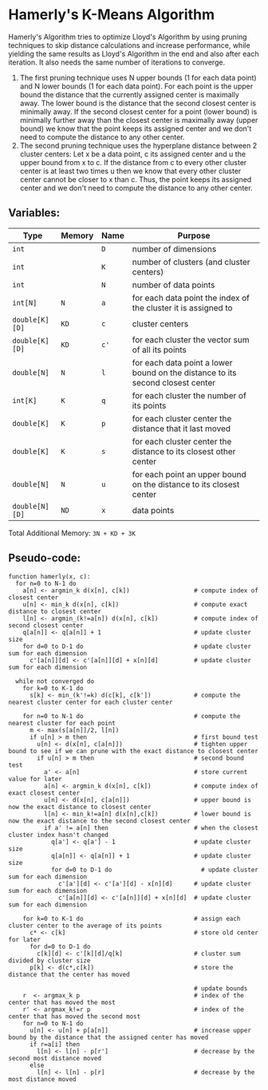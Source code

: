 # Hamerly's K-Means Algorithm

Hamerly's Algorithm tries to optimize Lloyd's Algorithm by using pruning techniques to skip distance calculations and increase performance, while yielding the same results as Lloyd's Algorithm in the end and also after each iteration. It also needs the same number of iterations to converge.

1. The first pruning technique uses N upper bounds (1 for each data point) and N lower bounds (1 for each data point). For each point is the upper bound the distance that the currently assigned center is maximally away. The lower bound is the distance that the second closest center is minimally away. If the second closest center for a point (lower bound) is minimally further away than the closest center is maximally away (upper bound) we know that the point keeps its assigned center and we don't need to compute the distance to any other center.
2. The second pruning technique uses the hyperplane distance between 2 cluster centers: Let x be a data point, c its assigned center and u the upper bound from x to c. If the distance from c to every other cluster center is at least two times u then we know that every other cluster center cannot be closer to x than c. Thus, the point keeps its assigned center and we don't need to compute the distance to any other center.

## Variables:

| Type           | Memory | Name | Purpose                                                                        |
| -------------- | ------ | ---- | ------------------------------------------------------------------------------ |
| `int`          |        | `D`  | number of dimensions                                                           |
| `int`          |        | `K`  | number of clusters (and cluster centers)                                       |
| `int`          |        | `N`  | number of data points                                                          |
| `int[N]`       | `N`    | `a`  | for each data point the index of the cluster it is assigned to                 |
| `double[K][D]` | `KD`   | `c`  | cluster centers                                                                |
| `double[K][D]` | `KD`   | `c'` | for each cluster the vector sum of all its points                              |
| `double[N]`    | `N`    | `l`  | for each data point a lower bound on the distance to its second closest center |
| `int[K]`       | `K`    | `q`  | for each cluster the number of its points                                      |
| `double[K]`    | `K`    | `p`  | for each cluster center the distance that it last moved                        |
| `double[K]`    | `K`    | `s`  | for each cluster center the distance to its closest other center               |
| `double[N]`    | `N`    | `u`  | for each point an upper bound on the distance to its closest center            |
| `double[N][D]` | `ND`   | `x`  | data points                                                                    |

Total Additional Memory: `3N + KD + 3K`

## Pseudo-code:

```
function hamerly(x, c):
  for n=0 to N-1 do
    a[n] <- argmin_k d(x[n], c[k])                  # compute index of closest center
    u[n] <- min_k d(x[n], c[k])                     # compute exact distance to closest center
    l[n] <- argmin_(k!=a[n]) d(x[n], c[k])          # compute index of second closest center
    q[a[n]] <- q[a[n]] + 1                          # update cluster size
    for d=0 to D-1 do                               # update cluster sum for each dimension
      c'[a[n]][d] <- c'[a[n]][d] + x[n][d]          # update cluster sum for each dimension

  while not converged do
    for k=0 to K-1 do
      s[k] <- min_(k'!=k) d(c[k], c[k'])            # compute the nearest cluster center for each cluster center

    for n=0 to N-1 do                               # compute the nearest cluster for each point
      m <- max(s[a[n]]/2, l[n])
      if u[n] > m then                              # first bound test
        u[n] <- d(x[n], c[a[n]])                    # tighten upper bound to see if we can prune with the exact distance to closest center
        if u[n] > m then                            # second bound test
          a' <- a[n]                                # store current value for later
          a[n] <- argmin_k d(x[n], c[k])            # compute index of exact closest center
          u[n] <- d(x[n], c[a[n]])                  # upper bound is now the exact distance to closest center
          l[n] <- min_k!=a[n] d(x[n],c[k])          # lower bound is now the exact distance to the second closest center
          if a' != a[n] then                        # when the closest cluster index hasn't changed
            q[a'] <- q[a'] - 1                      # update cluster size
            q[a[n]] <- q[a[n]] + 1                  # update cluster size
            for d=0 to D-1 do                         # update cluster sum for each dimension
              c'[a'][d] <- c'[a'][d] - x[n][d]      # update cluster sum for each dimension
              c'[a[n]][d] <- c'[a[n]][d] + x[n][d]  # update cluster sum for each dimension

    for k=0 to K-1 do                               # assign each cluster center to the average of its points
      c* <- c[k]                                    # store old center for later
      for d=0 to D-1 do
        c[k][d] <- c'[k][d]/q[k]                    # cluster sum divided by cluster size
      p[k] <- d(c*,c[k])                            # store the distance that the center has moved

                                                    # update bounds
    r  <- argmax_k p                                # index of the center that has moved the most
    r' <- argmax_k!=r p                             # index of the center that has moved the second most
    for n=0 to N-1 do
      u[n] <- u[n] + p[a[n]]                        # increase upper bound by the distance that the assigned center has moved
      if r=a[i] then
        l[n] <- l[n] - p[r']                        # decrease by the second most distance moved
      else
        l[n] <- l[n] - p[r]                         # decrease by the most distance moved
```
